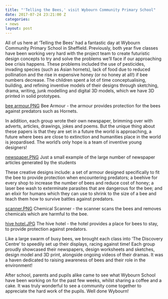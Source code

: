 ```yaml
---
title: "'Telling the Bees,' visit Wybourn Community Primary School"
date: 2017-07-24 23:21:00 Z
categories:
- news
layout: post
---
```


All of us here at ‘Telling the Bees’ had a fantastic day at Wybourn Community Primary School in Sheffield. Previously, both year five classes have been working very hard with the project team to create futuristic design concepts to try and solve the problems we’ll face if our approaching bee crisis happens. These problems included the use of pesticides, invading species (such as Asian hornets), lack of food due to reduced pollination and the rise in expensive honey (or no honey at all!) if bee numbers decrease. The children spent a lot of time conceptualising, building, and refining inventive models of their designs through sketching, drama, writing, junk modelling and digital 3D models, which we have 3D printed in solid prototypes. 

[bee armour.PNG](/uploads/bee%20armour.PNG)
Bee Armour - the armour provides protection for the bees against predators such as Hornets. 

In addition, each group wrote their own newspaper, brimming over with adverts, articles, drawings, jokes and poems. But the unique thing about these papers is that they are set in a future the world is approaching, a future where bees are close to extinction and humanities place in the world is jeopardised. The world’s only hope is a team of inventive young designers!   

[newspaper.PNG](/uploads/newspaper.PNG) 
Just a small example of the large number of newspaper articles generated by the students

These creative designs include: a set of armour designed specifically to fit the bee to provide protection when encountering predators; a beehive for every shop to increase the number of bees and reduce cost of honey; a laser bee wash to exterminate parasites that are dangerous for the bee; and an elixir for humans which they can use to shrink to the size of a bee and teach them how to survive battles against predators.  

[scanner.PNG](/uploads/scanner.PNG) 
Chemical Scanner - the scanner scans the bees and removes chemicals which are harmful to the bee. 

[hive hotel.JPG](/uploads/hive%20hotel.JPG)
The hive hotel - the hotel provides a place for bees to stay, to provide protection against predators. 

Like a large swarm of busy bees, we brought each class into ‘The Discovery Centre’ to speedily set up their displays, racing against time! Each group proudly showcased their newspapers, design worksheets and sketches, design model and 3D print, alongside ongoing videos of their dramas. It was a haven dedicated to raising awareness of bees and their role in the environment!   

After school, parents and pupils alike came to see what Wybourn School have been working on for the past few weeks, whilst sharing a coffee and a cake. It was truly wonderful to see a community come together to appreciate the hard work of the pupils. Well done Wybourn! 
